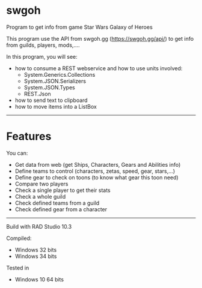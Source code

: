 # swgoh
Program to get info from game Star Wars Galaxy of Heroes

This program use the API from swgoh.gg (https://swgoh.gg/api/) to get info from guilds, players, mods,....

In this program, you will see:
  - how to consume a REST webservice and how to use units involved:
      - System.Generics.Collections 
      - System.JSON.Serializers 
      - System.JSON.Types
      - REST.Json
  - how to send text to clipboard
  - how to move items into a ListBox

---

# Features

You can:
- Get data from web (get Ships, Characters, Gears and Abilities info)
- Define teams to control (characters, zetas, speed, gear, stars,...)
- Define gear to check on toons (to know what gear this toon need)
- Compare two players
- Check a single player to get their stats
- Check a whole guild
- Check defined teams from a guild
- Check defined gear from a character

---

Build with RAD Studio 10.3

Compiled:
- Windows 32 bits
- Windows 34 bits

Tested in 
- Windows 10 64 bits

